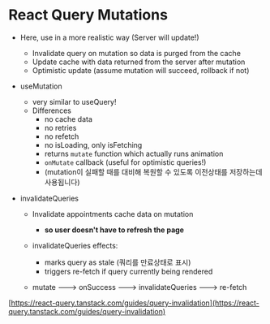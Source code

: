 # React Query Mutations

- Here, use in a more realistic way (Server will update!)
    - Invalidate query on mutation so data is purged from the cache
    - Update cache with data returned from the server after mutation
    - Optimistic update (assume mutation will succeed, rollback if not)

- useMutation

    - very similar to useQuery!
    - Differences
        - no cache data
        - no retries
        - no refetch
        - no isLoading, only isFetching
        - returns `mutate` function which actually runs animation
        - `onMutate` callback (useful for optimistic queries!)
        - (mutation이 실패할 때를 대비해 복원할 수 있도록 이전상태를 저장하는데 사용됩니다)

- invalidateQueries

    - Invalidate appointments cache data on mutation
        - **so user doesn't have to refresh the page**

    - invalidateQueries effects:
        - marks query as stale (쿼리를 만료상태로 표시)
        - triggers re-fetch if query currently being rendered

    - mutate ---> onSuccess ---> invalidateQueries ---> re-fetch


[https://react-query.tanstack.com/guides/query-invalidation](https://react-query.tanstack.com/guides/query-invalidation)
